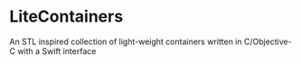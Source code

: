 # LiteContainers
An STL inspired collection of light-weight containers written in C/Objective-C with a Swift interface
